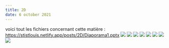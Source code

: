 ```yaml
---
title: 2D
date: 6 october 2021
---
```

voici tout les fichiers concernant cette matière :
https://stistlouis.netlify.app/posts/2D/Diaporama1.pptx
![](8.jpg)
![](7.jpg)
![](6.jpg)
![](5.jpg)
![](4.jpg)
![](3.jpg)
![](2.jpg)
![](1.jpg)
